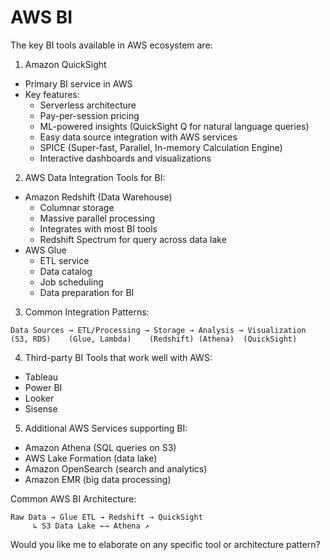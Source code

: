 # AWS BI

The key BI tools available in AWS ecosystem are:

1. Amazon QuickSight

* Primary BI service in AWS
* Key features:
  * Serverless architecture
  * Pay-per-session pricing
  * ML-powered insights (QuickSight Q for natural language queries)
  * Easy data source integration with AWS services
  * SPICE (Super-fast, Parallel, In-memory Calculation Engine)
  * Interactive dashboards and visualizations

2. AWS Data Integration Tools for BI:

* Amazon Redshift (Data Warehouse)
  * Columnar storage
  * Massive parallel processing
  * Integrates with most BI tools
  * Redshift Spectrum for query across data lake
* AWS Glue
  * ETL service
  * Data catalog
  * Job scheduling
  * Data preparation for BI

3. Common Integration Patterns:

```
Data Sources → ETL/Processing → Storage → Analysis → Visualization
(S3, RDS)    (Glue, Lambda)    (Redshift) (Athena)  (QuickSight)
```

4. Third-party BI Tools that work well with AWS:

* Tableau
* Power BI
* Looker
* Sisense

5. Additional AWS Services supporting BI:

* Amazon Athena (SQL queries on S3)
* AWS Lake Formation (data lake)
* Amazon OpenSearch (search and analytics)
* Amazon EMR (big data processing)

Common AWS BI Architecture:

```
Raw Data → Glue ETL → Redshift → QuickSight
     ↳ S3 Data Lake ←→ Athena ↗
```

Would you like me to elaborate on any specific tool or architecture pattern?
